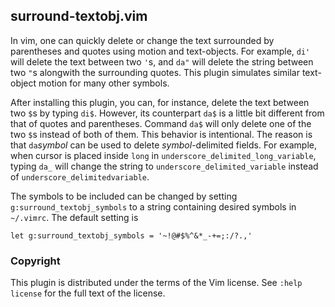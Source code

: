 surround-textobj.vim
--------------------

In vim, one can quickly delete or change the text surrounded by parentheses and
quotes using motion and text-objects. For example, `di'` will delete the text
between two `'`s, and `da"` will delete the string between two `"`s alongwith
the surrounding quotes. This plugin simulates similar text-object motion for
many other symbols.

After installing this plugin, you can, for instance, delete the text between
two `$`s by typing `di$`. However, its counterpart `da$` is a little bit
different from that of quotes and parentheses. Command `da$` will only delete
one of the two `$`s instead of both of them. This behavior is intentional. The
reason is that `da`_symbol_ can be used to delete _symbol_-delimited fields.
For example, when cursor is placed inside `long` in
`underscore_delimited_long_variable`, typing `da_` will change the string to
`underscore_delimited_variable` instead of `underscore_delimitedvariable`.

The symbols to be included can be changed by setting
`g:surround_textobj_symbols` to a string containing desired symbols in
`~/.vimrc`. The default setting is

```vim
let g:surround_textobj_symbols = '~!@#$%^&*_-+=;:/?.,'
```

### Copyright

This plugin is distributed under the terms of the Vim license. See
`:help license` for the full text of the license.
